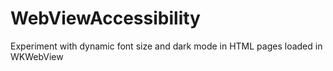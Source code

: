 # WebViewAccessibility
Experiment with dynamic font size and dark mode in HTML pages loaded in WKWebView

